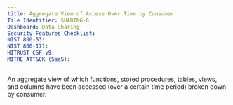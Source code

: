 ```yaml
---
title: Aggregate View of Access Over Time by Consumer
Tile Identifier: SHARING-6
Dashboard: Data Sharing
Security Features Checklist:
NIST 800-53:
NIST 800-171:
HITRUST CSF v9:
MITRE ATT&CK (SaaS):
---
```


An aggregate view of which functions, stored procedures, tables, views, and
columns have been accessed (over a certain time period) broken down by consumer.

